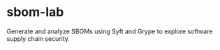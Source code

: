 # sbom-lab
Generate and analyze SBOMs using Syft and Grype to explore software supply chain security.
